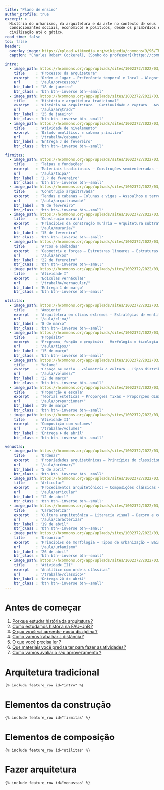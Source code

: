 ```yaml
---
title: "Plano de ensino"
author_profile: true
excerpt: >
  História do urbanismo, da arquitetura e da arte no contexto de seus
  condicionantes sociais, econômicos e políticos, desde os primórdios da
  civilização até o gótico.
read_time: false
toc: false
header:
  overlay_image: https://upload.wikimedia.org/wikipedia/commons/9/96/The_Professor%27s_Dream_(1848).jpeg
  caption: "Charles Robert Cockerell, [Sonho do professor](https://commons.wikimedia.org/wiki/File:The_Professor's_Dream_(1848).jpeg), 1848"

intro:
  - image_path: https://hcommons.org/app/uploads/sites/1002372/2022/03/640px-Cole_Thomas_The_Course_of_Empire_The_Savage_State_1836-crop.jpg
    title     : "Processos da arquitetura"
    excerpt   : "Ordem e lugar – Preferência temporal e local – Alegoria da cabana primitiva"
    url       : "/aula/processos/"
    btn_label : "18 de janeiro"
    btn_class : "btn btn--inverse btn--small"
  - image_path: https://hcommons.org/app/uploads/sites/1002372/2022/03/640px-Thomas_Cole_-_Architects_Dream_-_Google_Art_Project-crop.jpg
    title     : "História e arquitetura tradicional"
    excerpt   : "História ou arquitetura – Continuidade e ruptura – Arquitetura é construção – Construção tradicional e moderna"
    url       : "/aula/arqtrad/"
    btn_label : "25 de janeiro"
    btn_class : "btn btn--inverse btn--small"
  - image_path: https://hcommons.org/app/uploads/sites/1002372/2022/03/640px-Киргизские_кибитки_на_реке_Чу-crop.jpg
    title     : "Atividade de nivelamento"
    excerpt   : "Estudo analítico: a cabana primitiva"
    url       : "/trabalho/cabana/"
    btn_label : "Entrega 3 de fevereiro"
    btn_class : "btn btn--inverse btn--small"

firmitas:
  - image_path: https://hcommons.org/app/uploads/sites/1002372/2022/03/640px-Cole_Thomas_The_Course_of_Empire_The_Arcadian_or_Pastoral_State_1836-crop.jpg
    title     : "Taipas e fundações"
    excerpt   : "Materiais tradicionais – Construções semienterradas – Plataformas e terraplenos – Fundações"
    url       : "/aula/taipa/"
    btn_label : "1.º de fevereiro"
    btn_class : "btn btn--inverse btn--small"
  - image_path: https://hcommons.org/app/uploads/sites/1002372/2022/03/640px-Cole_Thomas_The_Consummation_The_Course_of_the_Empire_1836-crop.jpg
    title     : "Construção arquitravada"
    excerpt   : "Tendas e cabanas – Colunas e vigas – Assoalhos e terraços – Da madeira à pedra"
    url       : "/aula/arquitravada/"
    btn_label : "8 de fevereiro"
    btn_class : "btn btn--inverse btn--small"
  - image_path: https://hcommons.org/app/uploads/sites/1002372/2022/03/994px-Giovanni_Paolo_Panini_–_Ancient_Rome-crop.jpg
    title     : "Construção murária"
    excerpt   : "Princípios da construção murária – Arquitetura subtrativa – Materiais naturais e cozidos – Aparelhos de alvenaria"
    url       : "/aula/muraria/"
    btn_label : "15 de fevereiro"
    btn_class : "btn btn--inverse btn--small"
  - image_path: https://hcommons.org/app/uploads/sites/1002372/2022/03/640px-Hubert_Robert_Colonnade-crop.jpg
    title     : "Arcos e abóbadas"
    excerpt   : "Geometria e forças – Estruturas lineares – Estruturas espaciais – Quando termina a Antiguidade?"
    url       : "/aula/arcos"
    btn_label : "22 de fevereiro"
    btn_class : "btn btn--inverse btn--small"
  - image_path: https://hcommons.org/app/uploads/sites/1002372/2022/03/640px-Johan_Christian_Dahl_-_View_of_Hjelle_in_Valdres_-_NG.M.00426-021_-_National_Museum_of_Art_Architecture_and_Design-crop.jpg
    title     : "Atividade I"
    excerpt   : "Edículas vernáculas"
    url       : "/trabalho/vernacular/"
    btn_label : "Entrega 3 de março"
    btn_class : "btn btn--inverse btn--small"

utilitas:
  - image_path: https://hcommons.org/app/uploads/sites/1002372/2022/03/640px-Across_the_Pool_to_the_Golden_Temple_of_Amritsar_by_Edwin_Lord_Weeks-crop.jpg
    title     : "Ambiente"
    excerpt   : "Arquitetura em climas extremos – Estratégias de ventilação – Unidade na diversidade – Civilizações hidráulicas"
    url       : "/aula/clima/"
    btn_label : "8 de março"
    btn_class : "btn btn--inverse btn--small"
  - image_path: https://hcommons.org/app/uploads/sites/1002372/2022/03/640px-Weeks_Edwin_Lord_A_Court_in_The_Alhambra_in_the_Time_of_the_Moors-crop.jpg
    title     : "Propósito"
    excerpt   : "Programa, função e propósito – Morfologia e tipologia – Tipologia processual – Cultura doméstica no Mediterrâneo"
    url       : "/aula/tipos/"
    btn_label : "15 de março"
    btn_class : "btn btn--inverse btn--small"
  - image_path: https://hcommons.org/app/uploads/sites/1002372/2022/03/640px-Cole_Thomas_The_Course_of_Empire_Desolation_1836-crop.jpg
    title     : "Volume"
    excerpt   : "Espaço ou vazio – Volumetria e cultura – Tipos distributivos – Elementos de composição"
    url       : "/aula/volumes/"
    btn_label : "22 de março"
    btn_class : "btn btn--inverse btn--small"
  - image_path: https://hcommons.org/app/uploads/sites/1002372/2022/03/640px-1815_Schinkel_Mittelalterliche_Stadt_an_einem_Fluss_anagoria-crop.jpg
    title     : "Proporção e escala"
    excerpt   : "Teorias estéticas – Proporções fixas – Proporções dinâmicas – Escala humana"
    url       : "/aula/proporcionar/"
    btn_label : "29 de março"
    btn_class : "btn btn--inverse btn--small"
  - image_path: https://hcommons.org/app/uploads/sites/1002372/2022/03/640px-hagia_sophia-29a_Coupe_longitudinale_et_vue_sur_latrium-crop.jpg
    title     : "Atividade II"
    excerpt   : "Composição com volumes"
    url       : "/trabalho/volumes"
    btn_label : "Entrega 6 de abril"
    btn_class : "btn btn--inverse btn--small"

venustas:
  - image_path: https://hcommons.org/app/uploads/sites/1002372/2022/03/gerome-650px-Prayer_in_the_Mosque-crop.jpg
    title     : "Ordenar"
    excerpt   : "Propriedades arquitetônicas – Princípios do classicismo – Outros cânones – Saberes da arquitetura"
    url       : "/aula/ordenar/"
    btn_label : "5 de abril"
    btn_class : "btn btn--inverse btn--small"
  - image_path: https://hcommons.org/app/uploads/sites/1002372/2022/03/640px-1868_Lawrence_Alma-Tadema_-_Phidias_Showing_the_Frieze_of_the_Parthenon_to_his_Friends-crop.jpg
    title     : "Articular"
    excerpt   : "Procedimentos arquitetônicos – Composições clássicas – Indicação e composição – Ofícios da construção"
    url       : "/aula/articular"
    btn_label : "12 de abril"
    btn_class : "btn btn--inverse btn--small"
  - image_path: https://hcommons.org/app/uploads/sites/1002372/2022/03/640px-Cole_Thomas_View_of_Florence_from_San_Miniato_1837-crop.jpg
    title     : "Caracterizar"
    excerpt   : "Cultura arquitetônica – Literacia visual – Decoro e convenção – Economia da construção"
    url       : "/aula/caracterizar"
    btn_label : "19 de abril"
    btn_class : "btn btn--inverse btn--small"
  - image_path: https://hcommons.org/app/uploads/sites/1002372/2022/03/640px-Louise_Rayner_Chester_Watergate_Street_looking_east-crop.jpg
    title     : "Urbanizar"
    excerpt   : "Princípios de morfologia – Tipos de urbanização – Bairro e arrabalde – Parcelamento do solo como matriz"
    url       : "/aula/urbanismo"
    btn_label : "26 de abril"
    btn_class : "btn btn--inverse btn--small"
  - image_path: https://hcommons.org/app/uploads/sites/1002372/2022/03/analytique-crop.jpg
    title     : "Atividade III"
    excerpt   : "Analítico com ordens clássicas"
    url       : "/trabalho/classico/"
    btn_label : "Entrega 28 de abril"
    btn_class : "btn btn--inverse btn--small"
---
```


# Antes de começar #

1. [Por que estudar história da arquitetura ?](_plano/por-que-historia.md) <!--_-->
2. [Como estudamos história na FAU–UnB ?](_plano/sobre-disciplina.md) <!--_-->
3. [O que você vai aprender nesta disciplina ?](_plano/objetivos.md) <!--_-->
4. [Como vamos trabalhar a distância ?](_plano/metodologia.md) <!--_-->
5. [O que você precisa ler ?](_plano/bibliografia.md) <!--_-->
6. [Que materiais você precisa ter para fazer as atividades ?](_trabalho/materiais.md) <!--_-->
6. [Como vamos avaliar o seu aproveitamento ?](_plano/avalia.md) <!--_-->

# Arquitetura tradicional #

```{=html}
{% include feature_row id="intro" %}
```

# Elementos da construção #

```{=html}
{% include feature_row id="firmitas" %}
```

# Elementos de composição #

```{=html}
{% include feature_row id="utilitas" %}
```

# Fazer arquitetura #

```{=html}
{% include feature_row id="venustas" %}
```

